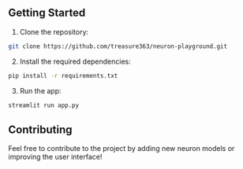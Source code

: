 ## Getting Started
1. Clone the repository:
```bash
git clone https://github.com/treasure363/neuron-playground.git
```
2. Install the required dependencies:
```bash
pip install -r requirements.txt
```
3. Run the app:
```bash
streamlit run app.py
```

## Contributing
Feel free to contribute to the project by adding new neuron models or improving the user interface!
